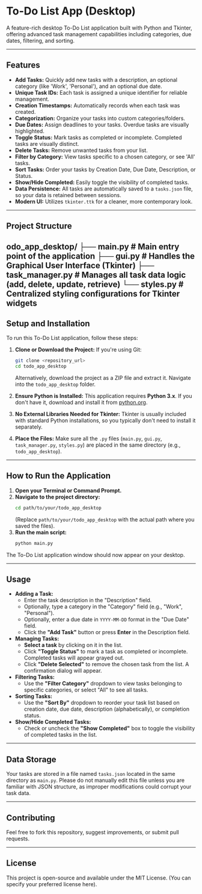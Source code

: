 # To-Do List App (Desktop)

A feature-rich desktop To-Do List application built with Python and Tkinter, offering advanced task management capabilities including categories, due dates, filtering, and sorting.

---

## Features

* **Add Tasks:** Quickly add new tasks with a description, an optional category (like 'Work', 'Personal'), and an optional due date.
* **Unique Task IDs:** Each task is assigned a unique identifier for reliable management.
* **Creation Timestamps:** Automatically records when each task was created.
* **Categorization:** Organize your tasks into custom categories/folders.
* **Due Dates:** Assign deadlines to your tasks. Overdue tasks are visually highlighted.
* **Toggle Status:** Mark tasks as completed or incomplete. Completed tasks are visually distinct.
* **Delete Tasks:** Remove unwanted tasks from your list.
* **Filter by Category:** View tasks specific to a chosen category, or see 'All' tasks.
* **Sort Tasks:** Order your tasks by Creation Date, Due Date, Description, or Status.
* **Show/Hide Completed:** Easily toggle the visibility of completed tasks.
* **Data Persistence:** All tasks are automatically saved to a `tasks.json` file, so your data is retained between sessions.
* **Modern UI:** Utilizes `tkinter.ttk` for a cleaner, more contemporary look.

---

## Project Structure
odo_app_desktop/
├── main.py             # Main entry point of the application
├── gui.py              # Handles the Graphical User Interface (Tkinter)
├── task_manager.py     # Manages all task data logic (add, delete, update, retrieve)
└── styles.py           # Centralized styling configurations for Tkinter widgets
---

## Setup and Installation

To run this To-Do List application, follow these steps:

1.  **Clone or Download the Project:**
    If you're using Git:
    ```bash
    git clone <repository_url>
    cd todo_app_desktop
    ```
    Alternatively, download the project as a ZIP file and extract it. Navigate into the `todo_app_desktop` folder.

2.  **Ensure Python is Installed:**
    This application requires **Python 3.x**. If you don't have it, download and install it from [python.org](https://www.python.org/downloads/).

3.  **No External Libraries Needed for Tkinter:**
    Tkinter is usually included with standard Python installations, so you typically don't need to install it separately.

4.  **Place the Files:**
    Make sure all the `.py` files (`main.py`, `gui.py`, `task_manager.py`, `styles.py`) are placed in the same directory (e.g., `todo_app_desktop`).

---

## How to Run the Application

1.  **Open your Terminal or Command Prompt.**
2.  **Navigate to the project directory:**
    ```bash
    cd path/to/your/todo_app_desktop
    ```
    (Replace `path/to/your/todo_app_desktop` with the actual path where you saved the files).
3.  **Run the main script:**
    ```bash
    python main.py
    ```

The To-Do List application window should now appear on your desktop.

---

## Usage

* **Adding a Task:**
    * Enter the task description in the "Description" field.
    * Optionally, type a category in the "Category" field (e.g., "Work", "Personal").
    * Optionally, enter a due date in `YYYY-MM-DD` format in the "Due Date" field.
    * Click the **"Add Task"** button or press **Enter** in the Description field.
* **Managing Tasks:**
    * **Select a task** by clicking on it in the list.
    * Click **"Toggle Status"** to mark a task as completed or incomplete. Completed tasks will appear grayed out.
    * Click **"Delete Selected"** to remove the chosen task from the list. A confirmation dialog will appear.
* **Filtering Tasks:**
    * Use the **"Filter Category"** dropdown to view tasks belonging to specific categories, or select "All" to see all tasks.
* **Sorting Tasks:**
    * Use the **"Sort By"** dropdown to reorder your task list based on creation date, due date, description (alphabetically), or completion status.
* **Show/Hide Completed Tasks:**
    * Check or uncheck the **"Show Completed"** box to toggle the visibility of completed tasks in the list.

---

## Data Storage

Your tasks are stored in a file named `tasks.json` located in the same directory as `main.py`. Please do not manually edit this file unless you are familiar with JSON structure, as improper modifications could corrupt your task data.

---

## Contributing

Feel free to fork this repository, suggest improvements, or submit pull requests.

---

## License

This project is open-source and available under the MIT License. (You can specify your preferred license here).
